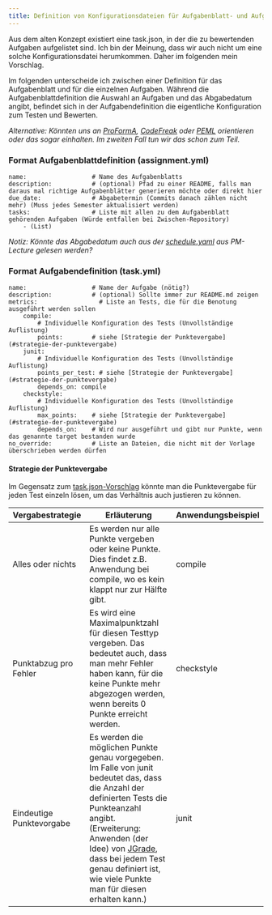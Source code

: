 ```yaml
---
title: Definition von Konfigurationsdateien für Aufgabenblatt- und Aufgabendefinition
---
```


Aus dem alten Konzept existiert eine task.json, in der die zu bewertenden Aufgaben aufgelistet sind. Ich bin der Meinung, dass wir auch nicht um eine solche Konfigurationsdatei herumkommen. Daher im folgenden mein Vorschlag.

Im folgenden unterscheide ich zwischen einer Definition für das Aufgabenblatt und für die einzelnen Aufgaben. Während die Aufgabenblattdefinition die Auswahl an Aufgaben und das Abgabedatum angibt, befindet sich in der Aufgabendefinition die eigentliche Konfiguration zum Testen und Bewerten.

*Alternative: Könnten uns an [ProFormA](https://github.com/ProFormA/proformaxml/blob/master/Whitepaper.md), [CodeFreak](https://docs.codefreak.org/codefreak/for-teachers/assignments.html#task-codefreak-yml) oder [PEML](https://cssplice.github.io/peml/) orientieren oder das sogar einhalten. Im zweiten Fall tun wir das schon zum Teil.*

### Format Aufgabenblattdefinition (assignment.yml)

```
name:                  # Name des Aufgabenblatts
description:           # (optional) Pfad zu einer README, falls man daraus mal richtige Aufgabenblätter generieren möchte oder direkt hier
due_date:              # Abgabetermin (Commits danach zählen nicht mehr) (Muss jedes Semester aktualisiert werden)
tasks:                 # Liste mit allen zu dem Aufgabenblatt gehörenden Aufgaben (Würde entfallen bei Zwischen-Repository)
    - (List)
```

*Notiz: Könnte das Abgabedatum auch aus der [schedule.yaml](https://github.com/Programmiermethoden-CampusMinden/PM-Lecture/blob/master/data/schedule.yaml) aus PM-Lecture gelesen werden?*

### Format Aufgabendefinition (task.yml)

```
name:                  # Name der Aufgabe (nötig?)
description:           # (optional) Sollte immer zur README.md zeigen
metrics:                 # Liste an Tests, die für die Benotung ausgeführt werden sollen
    compile:
        # Individuelle Konfiguration des Tests (Unvollständige Auflistung)
        points:        # siehe [Strategie der Punktevergabe](#strategie-der-punktevergabe)
    junit:
        # Individuelle Konfiguration des Tests (Unvollständige Auflistung)
        points_per_test: # siehe [Strategie der Punktevergabe](#strategie-der-punktevergabe)
        depends_on: compile
    checkstyle:
        # Individuelle Konfiguration des Tests (Unvollständige Auflistung)
        max_points:    # siehe [Strategie der Punktevergabe](#strategie-der-punktevergabe)
        depends_on:    # Wird nur ausgeführt und gibt nur Punkte, wenn das genannte target bestanden wurde
no_override:           # Liste an Dateien, die nicht mit der Vorlage überschrieben werden dürfen
```

#### Strategie der Punktevergabe

Im Gegensatz zum [task.json-Vorschlag](https://github.com/Programmiermethoden-CampusMinden/Deploy-to-Grading/blob/master/.config/task.json) könnte man die Punktevergabe für jeden Test einzeln lösen, um das Verhältnis auch justieren zu können.

| Vergabestrategie         | Erläuterung                                                                                                                                                                                                                                                                                                                   | Anwendungsbeispiel |
|--------------------------|-------------------------------------------------------------------------------------------------------------------------------------------------------------------------------------------------------------------------------------------------------------------------------------------------------------------------------|--------------------|
| Alles oder nichts        | Es werden nur alle Punkte vergeben oder keine Punkte. Dies findet z.B. Anwendung bei compile, wo es kein klappt nur zur Hälfte gibt.                                                                                                                                                                                          | compile            |
| Punktabzug pro Fehler    | Es wird eine Maximalpunktzahl für diesen Testtyp vergeben. Das bedeutet auch, dass man mehr Fehler haben kann, für die keine Punkte mehr abgezogen werden, wenn bereits 0 Punkte erreicht werden.                                                                                                                             | checkstyle         |
| Eindeutige Punktevorgabe | Es werden die möglichen Punkte genau vorgegeben. Im Falle von junit bedeutet das, dass die Anzahl der definierten Tests die Punkteanzahl angibt. (Erweiterung: Anwenden (der Idee) von [JGrade](https://github.com/espertus/jgrade), dass bei jedem Test genau definiert ist, wie viele Punkte man für diesen erhalten kann.) | junit              |
